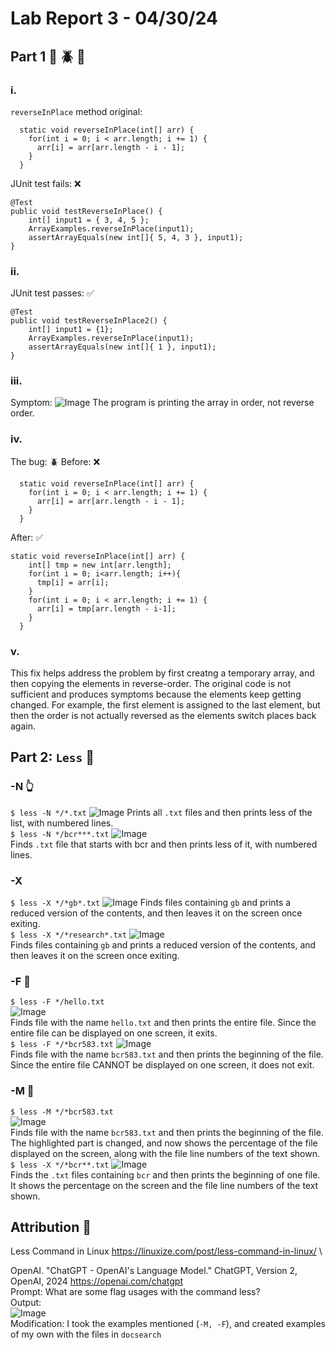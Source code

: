 # Lab Report 3 - 04/30/24
## Part 1 :bug: :beetle: :ant:
### i.
```reverseInPlace``` method original:
```
  static void reverseInPlace(int[] arr) {
    for(int i = 0; i < arr.length; i += 1) {
      arr[i] = arr[arr.length - i - 1];
    }
  }

```
JUnit test fails:  :x:
```
@Test 
public void testReverseInPlace() {
    int[] input1 = { 3, 4, 5 };
    ArrayExamples.reverseInPlace(input1);
    assertArrayEquals(new int[]{ 5, 4, 3 }, input1);
}
```
### ii.
JUnit test passes: :white_check_mark:
```
@Test 
public void testReverseInPlace2() {
    int[] input1 = {1};
    ArrayExamples.reverseInPlace(input1);
    assertArrayEquals(new int[]{ 1 }, input1);
}
```
### iii.
Symptom:
![Image](lab3_1.png)
The program is printing the array in order, not reverse order.
### iv.
The bug: :beetle:
Before: :x:
```
  static void reverseInPlace(int[] arr) {
    for(int i = 0; i < arr.length; i += 1) {
      arr[i] = arr[arr.length - i - 1];
    }
  }

```
After: :white_check_mark:
```
static void reverseInPlace(int[] arr) {
    int[] tmp = new int[arr.length];
    for(int i = 0; i<arr.length; i++){
      tmp[i] = arr[i];
    }
    for(int i = 0; i < arr.length; i += 1) {
      arr[i] = tmp[arr.length - i-1];
    }
  }
```
### v.
This fix helps address the problem by first creatng a temporary array, and then copying the elements in reverse-order. The original code is not sufficient and produces symptoms because the elements keep getting changed. For example, the first element is assigned to the last element, but then the order is not actually reversed as the elements switch places back again. 

## Part 2: ```Less``` :punch:
### -N :point_up_2:
```$ less -N */*.txt```
![Image](lab3_TWO.png)
Prints all ```.txt``` files and then prints less of the list, with numbered lines. \
```$ less -N */bcr***.txt```
![Image](lab3_THREE.png) \
Finds ```.txt``` file that starts with bcr and then prints less of it, with numbered lines.

### -X
```$ less -X */*gb*.txt```
![Image](new1.png)
Finds files containing ```gb``` and prints a reduced version of the contents, and then leaves it on the screen once exiting. \
```$ less -X */*research*.txt```
![Image](new2.png) \
Finds files containing ```gb``` and prints a reduced version of the contents, and then leaves it on the screen once exiting.

### -F :metal:
```$ less -F */hello.txt``` \
![Image](SIX.png) \
Finds file with the name ```hello.txt``` and then prints the entire file. Since the entire file can be displayed on one screen, it exits. \
```$ less -F */*bcr583.txt```
![Image](lab3_SEVEN.png) \
Finds file with the name ```bcr583.txt``` and then prints the beginning of the file. Since the entire file CANNOT be displayed on one screen, it does not exit.

### -M :muscle:
```$ less -M */*bcr583.txt``` \
![Image](lab3_EIGHT.png) \
Finds file with the name ```bcr583.txt``` and then prints the beginning of the file. The highlighted part is changed, and now shows the percentage of the file displayed on the screen, along with the file line numbers of the text shown. \
```$ less -X */*bcr**.txt```
![Image](lab3_NINE.png) \
Finds the ```.txt``` files containing ```bcr``` and then prints the beginning of one file. It shows the percentage on the screen and the file line numbers of the text shown.

## Attribution :clap:
Less Command in Linux https://linuxize.com/post/less-command-in-linux/ \

OpenAI. "ChatGPT - OpenAI's Language Model." ChatGPT, Version 2, OpenAI, 2024 https://openai.com/chatgpt \
Prompt: What are some flag usages with the command less? \
Output: \
![Image](CHAT.png) \
Modification: I took the examples mentioned (```-M, -F```), and created examples of my own with the files in ```docsearch```
